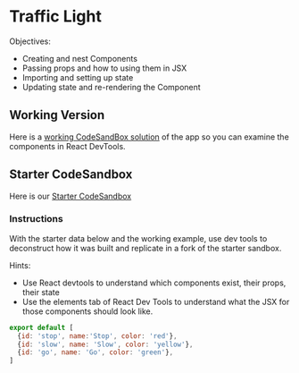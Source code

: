 # Traffic Light

Objectives:

- Creating and nest Components
- Passing props and how to using them in JSX
- Importing and setting up state
- Updating state and re-rendering the Component

## Working Version

Here is a [working CodeSandBox solution](https://zhtbi.csb.app/) of the app so you can examine the components in React DevTools.

## Starter CodeSandbox

Here is our [Starter CodeSandbox](https://codesandbox.io/s/traffic-light-single-app-component-starter-pqrpw)

### Instructions

With the starter data below and the working example, use dev tools to deconstruct how it was built and replicate in a fork of the starter sandbox.

Hints:
- Use React devtools to understand which components exist, their props, their state
- Use the elements tab of React Dev Tools to understand what the JSX for those components should look like.


```javascript
export default [
  {id: 'stop', name:'Stop', color: 'red'},
  {id: 'slow', name: 'Slow', color: 'yellow'},
  {id: 'go', name: 'Go', color: 'green'},
]
```
